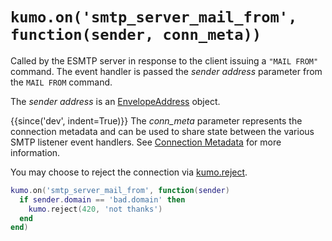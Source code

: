 # `kumo.on('smtp_server_mail_from', function(sender, conn_meta))`

Called by the ESMTP server in response to the client issuing a `"MAIL FROM"`
command.  The event handler is passed the *sender address* parameter from
the `MAIL FROM` command.

The *sender address* is an [EnvelopeAddress](../address/index.md) object.

{{since('dev', indent=True)}}
    The *conn_meta* parameter represents the connection metadata and
    can be used to share state between the various SMTP listener
    event handlers. See [Connection Metadata](../connectionmeta.md)
    for more information.

You may choose to reject the connection via [kumo.reject](../kumo/reject.md).

```lua
kumo.on('smtp_server_mail_from', function(sender)
  if sender.domain == 'bad.domain' then
    kumo.reject(420, 'not thanks')
  end
end)
```
